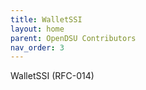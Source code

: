 ```yaml
---
title: WalletSSI 
layout: home
parent: OpenDSU Contributors
nav_order: 3
---
```


WalletSSI (RFC-014)